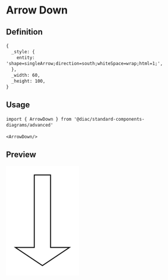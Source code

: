 # Arrow Down

## Definition

```
{
  _style: { 
    entity: 'shape=singleArrow;direction=south;whiteSpace=wrap;html=1;',
  },
  _width: 60,
  _height: 100,
}
```

## Usage

```
import { ArrowDown } from '@diac/standard-components-diagrams/advanced'

<ArrowDown/>
```

## Preview

<img src="./arrow-down.png" width="200"/>
